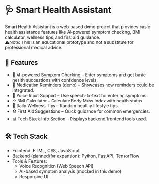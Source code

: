 # 🩺 Smart Health Assistant

Smart Health Assistant is a web-based demo project that provides basic health assistance features like AI-powered symptom checking, BMI calculator, wellness tips, and first aid guidance.  
⚠️Note: This is an educational prototype and not a substitute for professional medical advice.  

## 🚀 Features

- 🤖 AI-powered Symptom Checking – Enter symptoms and get basic health suggestions with confidence levels.  
- 💊 Medication Reminders (demo) – Showcases how reminders could be integrated.  
- 🎤 Voice Input Support – Use speech-to-text for entering symptoms.  
- ⚖️ BMI Calculator – Calculate Body Mass Index with health status.  
- 🌱 Daily Wellness Tips – Random healthy lifestyle tips.  
- ⛑️ First Aid Suggestions – Quick guidance for common emergencies.  
- 📊 Tech Stack Info Section – Displays backend/frontend tools used.  

## 🛠️ Tech Stack

- Frontend: HTML, CSS, JavaScript  
- Backend (planned/for expansion): Python, FastAPI, TensorFlow  
- Tools & Features:  
  - Voice Recognition (Web Speech API)  
  - AI-based symptom analysis (mocked in this demo)  
  - Responsive UI  



